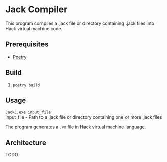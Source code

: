 # Jack Compiler

This program compiles a .jack file or directory containing .jack files into Hack virtual machine code.

## Prerequisites
* [Poetry](https://python-poetry.org)

## Build

1. `poetry build`

## Usage

`JackC.exe input_file`  
input_file - Path to a .jack file or directory containing one or more .jack files

The program generates a `.vm` file in Hack virtual machine language.

## Architecture

TODO
